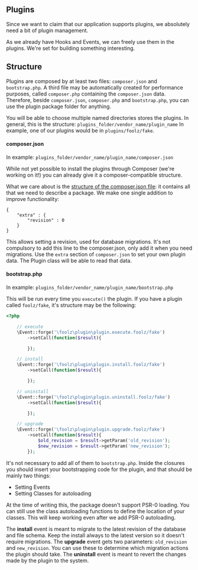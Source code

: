 ## Plugins

Since we want to claim that our application supports plugins, we absolutely need a bit of plugin management.

As we already have Hooks and Events, we can freely use them in the plugins. We're set for building something interesting.

## Structure

Plugins are composed by at least two files: `composer.json` and `bootstrap.php`. A third file may be automatically created for performance purposes, called `composer.php` containing the `composer.json` data. Therefore, beside `composer.json`, `composer.php` and `bootstrap.php`, you can use the plugin package folder for anything.

You will be able to choose multiple named directories stores the plugins. In general, this is the structure: `plugins_folder/vendor_name/plugin_name` In example, one of our plugins would be in `plugins/foolz/fake`.

#### composer.json

In example: `plugins_folder/vendor_name/plugin_name/composer.json`

While not yet possible to install the plugins through Composer (we're working on it!) you can already give it a composer-compatible structure.

What we care about is the [structure of the composer.json file](http://getcomposer.org/doc/04-schema.md): it contains all that we need to describe a package. We make one single addition to improve functionality:

	{
		"extra" : {
			"revision" : 0
		}
	}

This allows setting a revision, used for database migrations. It's not compulsory to add this line to the composer.json, only add it when you need migrations. Use the `extra` section of `composer.json` to set your own plugin data. The Plugin class will be able to read that data.

#### bootstrap.php

In example: `plugins_folder/vendor_name/plugin_name/bootstrap.php`

This will be run every time you `execute()` the plugin. If you have a plugin called `foolz/fake`, it's structure may be the following:

```php
<?php

	// execute
	\Event::forge('\foolz\plugin\plugin.execute.foolz/fake')
		->setCall(function($result){

		});

	// install
	\Event::forge('\foolz\plugin\plugin.install.foolz/fake')
		->setCall(function($result){

		});

	// uninstall
	\Event::forge('\foolz\plugin\plugin.uninstall.foolz/fake')
		->setCall(function($result){

		});

	// upgrade
	\Event::forge('\foolz\plugin\plugin.upgrade.foolz/fake')
		->setCall(function($result){
			$old_revision = $result->getParam('old_revision');
			$new_revision = $result->getParam('new_revision');
		});
```

It's not necessary to add all of them to `bootstrap.php`. Inside the closures you should insert your bootstrapping code for the plugin, and that should be mainly two things:

* Setting Events
* Setting Classes for autoloading

At the time of writing this, the package doesn't support PSR-0 loading. You can still use the class autoloading functions to define the location of your classes. This will keep working even after we add PSR-0 autoloading.

The __install__ event is meant to migrate to the latest revision of the database and file schema. Keep the install always to the latest version so it doesn't require migrations. The __upgrade__ event gets two parameters: `old_revision` and `new_revision`. You can use these to determine which migration actions the plugin should take. The __uninstall__ event is meant to revert the changes made by the plugin to the system.










